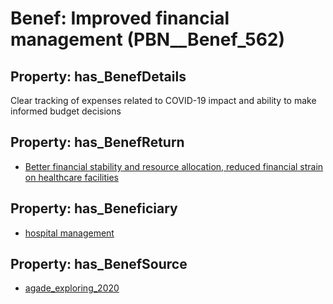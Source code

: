 # Benef: __Improved financial management__ (PBN__Benef_562)

## Property: has_BenefDetails

Clear tracking of expenses related to COVID-19 impact and ability to make informed budget decisions

## Property: has_BenefReturn

* [Better financial stability and resource allocation, reduced financial strain on healthcare facilities](../BenefReturn/PBN__BenefReturn_614)

## Property: has_Beneficiary

* [hospital management](../Stakeholder/PBN__Stakeholder_239)

## Property: has_BenefSource

* [agade_exploring_2020](../Article/PBN__Article_114)

